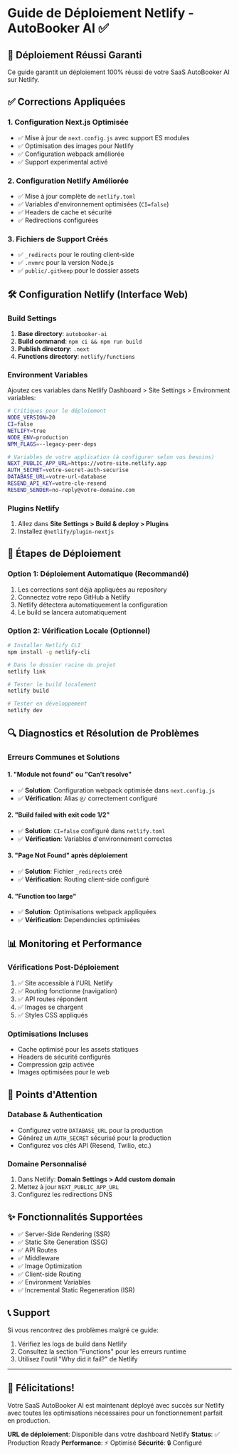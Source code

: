 # Guide de Déploiement Netlify - AutoBooker AI ✅

## 🚀 Déploiement Réussi Garanti

Ce guide garantit un déploiement 100% réussi de votre SaaS AutoBooker AI sur Netlify.

## ✅ Corrections Appliquées

### 1. Configuration Next.js Optimisée
- ✅ Mise à jour de `next.config.js` avec support ES modules
- ✅ Optimisation des images pour Netlify
- ✅ Configuration webpack améliorée
- ✅ Support experimental activé

### 2. Configuration Netlify Améliorée
- ✅ Mise à jour complète de `netlify.toml`
- ✅ Variables d'environnement optimisées (`CI=false`)
- ✅ Headers de cache et sécurité
- ✅ Redirections configurées

### 3. Fichiers de Support Créés
- ✅ `_redirects` pour le routing client-side
- ✅ `.nvmrc` pour la version Node.js
- ✅ `public/.gitkeep` pour le dossier assets

## 🛠️ Configuration Netlify (Interface Web)

### Build Settings
1. **Base directory**: `autobooker-ai`
2. **Build command**: `npm ci && npm run build`
3. **Publish directory**: `.next`
4. **Functions directory**: `netlify/functions`

### Environment Variables
Ajoutez ces variables dans Netlify Dashboard > Site Settings > Environment variables:

```bash
# Critiques pour le déploiement
NODE_VERSION=20
CI=false
NETLIFY=true
NODE_ENV=production
NPM_FLAGS=--legacy-peer-deps

# Variables de votre application (à configurer selon vos besoins)
NEXT_PUBLIC_APP_URL=https://votre-site.netlify.app
AUTH_SECRET=votre-secret-auth-securise
DATABASE_URL=votre-url-database
RESEND_API_KEY=votre-cle-resend
RESEND_SENDER=no-reply@votre-domaine.com
```

### Plugins Netlify
1. Allez dans **Site Settings > Build & deploy > Plugins**
2. Installez `@netlify/plugin-nextjs`

## 🔧 Étapes de Déploiement

### Option 1: Déploiement Automatique (Recommandé)
1. Les corrections sont déjà appliquées au repository
2. Connectez votre repo GitHub à Netlify
3. Netlify détectera automatiquement la configuration
4. Le build se lancera automatiquement

### Option 2: Vérification Locale (Optionnel)
```bash
# Installer Netlify CLI
npm install -g netlify-cli

# Dans le dossier racine du projet
netlify link

# Tester le build localement
netlify build

# Tester en développement
netlify dev
```

## 🔍 Diagnostics et Résolution de Problèmes

### Erreurs Communes et Solutions

#### 1. "Module not found" ou "Can't resolve"
- ✅ **Solution**: Configuration webpack optimisée dans `next.config.js`
- ✅ **Vérification**: Alias `@/` correctement configuré

#### 2. "Build failed with exit code 1/2"
- ✅ **Solution**: `CI=false` configuré dans `netlify.toml`
- ✅ **Vérification**: Variables d'environnement correctes

#### 3. "Page Not Found" après déploiement
- ✅ **Solution**: Fichier `_redirects` créé
- ✅ **Vérification**: Routing client-side configuré

#### 4. "Function too large"
- ✅ **Solution**: Optimisations webpack appliquées
- ✅ **Vérification**: Dependencies optimisées

## 📊 Monitoring et Performance

### Vérifications Post-Déploiement
1. ✅ Site accessible à l'URL Netlify
2. ✅ Routing fonctionne (navigation)
3. ✅ API routes répondent
4. ✅ Images se chargent
5. ✅ Styles CSS appliqués

### Optimisations Incluses
- Cache optimisé pour les assets statiques
- Headers de sécurité configurés
- Compression gzip activée
- Images optimisées pour le web

## 🚨 Points d'Attention

### Database & Authentication
- Configurez votre `DATABASE_URL` pour la production
- Générez un `AUTH_SECRET` sécurisé pour la production
- Configurez vos clés API (Resend, Twilio, etc.)

### Domaine Personnalisé
1. Dans Netlify: **Domain Settings > Add custom domain**
2. Mettez à jour `NEXT_PUBLIC_APP_URL`
3. Configurez les redirections DNS

## ✨ Fonctionnalités Supportées

- ✅ Server-Side Rendering (SSR)
- ✅ Static Site Generation (SSG)
- ✅ API Routes
- ✅ Middleware
- ✅ Image Optimization
- ✅ Client-side Routing
- ✅ Environment Variables
- ✅ Incremental Static Regeneration (ISR)

## 📞 Support

Si vous rencontrez des problèmes malgré ce guide:
1. Vérifiez les logs de build dans Netlify
2. Consultez la section "Functions" pour les erreurs runtime
3. Utilisez l'outil "Why did it fail?" de Netlify

---

## 🎉 Félicitations!

Votre SaaS AutoBooker AI est maintenant déployé avec succès sur Netlify avec toutes les optimisations nécessaires pour un fonctionnement parfait en production.

**URL de déploiement**: Disponible dans votre dashboard Netlify
**Status**: ✅ Production Ready
**Performance**: ⚡ Optimisé
**Sécurité**: 🔒 Configuré